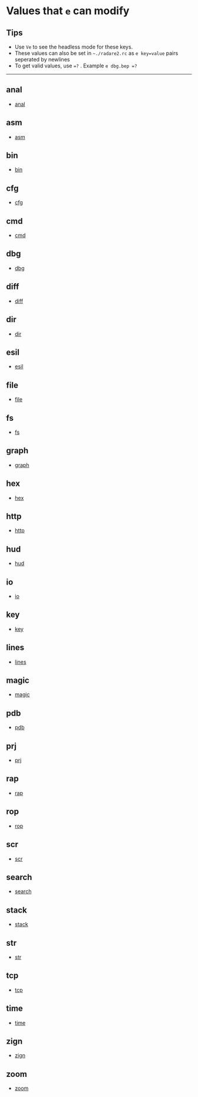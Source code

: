 <!-- TITLE: Values That E Can Modify -->

# Values that `e` can modify

## Tips
  - Use `Ve` to see the headless mode for these keys.
  - These values can also be set in `~./radare2.rc` as `e key=value` pairs seperated by newlines
  - To get valid values, use `=?` . Example `e dbg.bep =?`

---

## anal
- [anal](/options/e/values-that-e-can-modify/anal)
## asm
- [asm](/options/e/values-that-e-can-modify/asm)
## bin
- [bin](/options/e/values-that-e-can-modify/bin)
## cfg
- [cfg](/options/e/values-that-e-can-modify/cfg)
## cmd
- [cmd](/options/e/values-that-e-can-modify/cmd)
## dbg
- [dbg](/options/e/values-that-e-can-modify/dbg)
## diff
- [diff](/options/e/values-that-e-can-modify/diff)
## dir
- [dir](/options/e/values-that-e-can-modify/dir)
## esil
- [esil](/options/e/values-that-e-can-modify/esil)
## file
- [file](/options/e/values-that-e-can-modify/file)
## fs
- [fs](/options/e/values-that-e-can-modify/fs)
## graph
- [graph](/options/e/values-that-e-can-modify/graph)
## hex
- [hex](/options/e/values-that-e-can-modify/hex)
## http
- [http](/options/e/values-that-e-can-modify/http)
## hud
- [hud](/options/e/values-that-e-can-modify/hud)
## io
- [io](/options/e/values-that-e-can-modify/io)
## key
- [key](/options/e/values-that-e-can-modify/key)
## lines
- [lines](/options/e/values-that-e-can-modify/lines)
## magic
- [magic](/options/e/values-that-e-can-modify/magic)
## pdb
- [pdb](/options/e/values-that-e-can-modify/pdb)
## prj
- [prj](/options/e/values-that-e-can-modify/prj)
## rap
- [rap](/options/e/values-that-e-can-modify/rap)
## rop
- [rop](/options/e/values-that-e-can-modify/rop)
## scr
- [scr](/options/e/values-that-e-can-modify/scr)
## search
- [search](/options/e/values-that-e-can-modify/search)
## stack
- [stack](/options/e/values-that-e-can-modify/stack)
## str
- [str](/options/e/values-that-e-can-modify/str)

## tcp
- [tcp](/options/e/values-that-e-can-modify/tcp)
## time
- [time](/options/e/values-that-e-can-modify/time)
## zign
- [zign](/options/e/values-that-e-can-modify/zign)
## zoom
- [zoom](/options/e/values-that-e-can-modify/zoom)